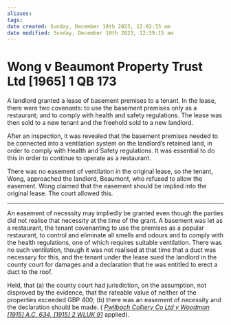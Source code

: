 ```yaml
---
aliases: 
tags: 
date created: Sunday, December 10th 2023, 12:02:33 am
date modified: Sunday, December 10th 2023, 12:39:15 am
---
```


# Wong v Beaumont Property Trust Ltd [1965] 1 QB 173

A landlord granted a lease of basement premises to a tenant. In the lease, there were two covenants: to use the basement premises only as a restaurant; and to comply with health and safety regulations. The lease was then sold to a new tenant and the freehold sold to a new landlord.

After an inspection, it was revealed that the basement premises needed to be connected into a ventilation system on the landlord’s retained land, in order to comply with Health and Safety regulations. It was essential to do this in order to continue to operate as a restaurant.

There was no easement of ventilation in the original lease, so the tenant, Wong, approached the landlord, Beaumont, who refused to allow the easement. Wong claimed that the easement should be implied into the original lease. The court allowed this.

---

An easement of necessity may impliedly be granted even though the parties did not realise that necessity at the time of the grant. A basement was let as a restaurant, the tenant covenanting to use the premises as a popular restaurant, to control and eliminate all smells and odours and to comply with the health regulations, one of which requires suitable ventilation. There was no such ventilation, though it was not realised at that time that a duct was necessary for this, and the tenant under the lease sued the landlord in the county court for damages and a declaration that he was entitled to erect a duct to the roof.

Held, that (a) the county court had jurisdiction, on the assumption, not disproved by the evidence, that the rateable value of neither of the properties exceeded GBP 400; (b) there was an easement of necessity and the declaration should be made. ( _[Pwllbach Colliery Co Ltd v Woodman [1915] A.C. 634, [1915] 2 WLUK 91](https://uk.westlaw.com/Document/I2E08E2D0E42811DA8FC2A0F0355337E9/View/FullText.html?originationContext=document&transitionType=DocumentItem&ppcid=eca4d9a4bc8f42c3884f7760a2e98f6e&contextData=(sc.Default))_ applied).
